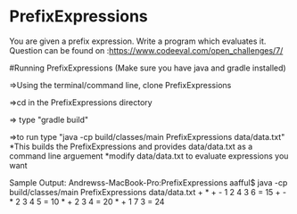 # PrefixExpressions
 You are given a prefix expression. Write a program which evaluates it.
 Question can be found on :https://www.codeeval.com/open_challenges/7/
 
#Running PrefixExpressions (Make sure you have java and gradle installed)

=>Using the terminal/command line, clone PrefixExpressions 

=>cd in the PrefixExpressions directory

=> type "gradle build"

=>to run type "java -cp build/classes/main PrefixExpressions data/data.txt"
   *This builds the PrefixExpressions and provides data/data.txt as a command line arguement
   *modify data/data.txt to evaluate expressions you want
   
   
Sample Output:
Andrewss-MacBook-Pro:PrefixExpressions aafful$ java -cp build/classes/main PrefixExpressions data/data.txt
					+ * + - 1 2 4 3 6 = 15
					+ - * 2 3 4 5 = 10
					* + 2 3 4 = 20
					* + 1 7 3 = 24
 
 
